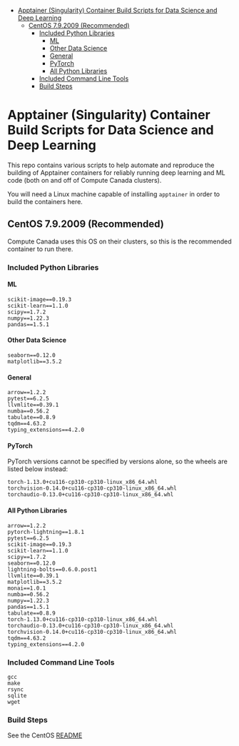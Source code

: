 - [Apptainer (Singularity) Container Build Scripts for Data Science and Deep Learning](#apptainer-singularity-container-build-scripts-for-data-science-and-deep-learning)
  - [CentOS 7.9.2009 (Recommended)](#centos-792009-recommended)
    - [Included Python Libraries](#included-python-libraries)
      - [ML](#ml)
      - [Other Data Science](#other-data-science)
      - [General](#general)
      - [PyTorch](#pytorch)
      - [All Python Libraries](#all-python-libraries)
    - [Included Command Line Tools](#included-command-line-tools)
    - [Build Steps](#build-steps)


# Apptainer (Singularity) Container Build Scripts for Data Science and Deep Learning

This repo contains various scripts to help automate and reproduce the building of
Apptainer containers for reliably running deep learning and ML code (both on and off
of Compute Canada clusters).

You will need a Linux machine capable of installing `apptainer` in order to build
the containers here.

## CentOS 7.9.2009 (Recommended)

Compute Canada uses this OS on their clusters, so this is the recommended container to
run there.

### Included Python Libraries

#### ML

```
scikit-image==0.19.3
scikit-learn==1.1.0
scipy==1.7.2
numpy==1.22.3
pandas==1.5.1
```

#### Other Data Science

```
seaborn==0.12.0
matplotlib==3.5.2
```

#### General

```
arrow==1.2.2
pytest==6.2.5
llvmlite==0.39.1
numba==0.56.2
tabulate==0.8.9
tqdm==4.63.2
typing_extensions==4.2.0
```

#### PyTorch

PyTorch versions cannot be specified by versions alone, so the wheels are listed
below instead:

```
torch-1.13.0+cu116-cp310-cp310-linux_x86_64.whl
torchvision-0.14.0+cu116-cp310-cp310-linux_x86_64.whl
torchaudio-0.13.0+cu116-cp310-cp310-linux_x86_64.whl
```

#### All Python Libraries

```
arrow==1.2.2
pytorch-lightning==1.8.1
pytest==6.2.5
scikit-image==0.19.3
scikit-learn==1.1.0
scipy==1.7.2
seaborn==0.12.0
lightning-bolts==0.6.0.post1
llvmlite==0.39.1
matplotlib==3.5.2
monai==1.0.1
numba==0.56.2
numpy==1.22.3
pandas==1.5.1
tabulate==0.8.9
torch-1.13.0+cu116-cp310-cp310-linux_x86_64.whl
torchaudio-0.13.0+cu116-cp310-cp310-linux_x86_64.whl
torchvision-0.14.0+cu116-cp310-cp310-linux_x86_64.whl
tqdm==4.63.2
typing_extensions==4.2.0
```


### Included Command Line Tools

```
gcc
make
rsync
sqlite
wget
```

### Build Steps

See the CentOS [README](#)
